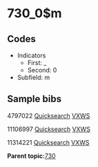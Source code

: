 # 730\_0$m

## Codes

-   Indicators
    -   First: \_
    -   Second: 0
-   Subfield: m

## Sample bibs

4797022 [Quicksearch](https://search.library.yale.edu/catalog/4797022) [VXWS](http://prodorbis.library.yale.edu:7014/vxws/GetHoldingsService?bibId=4797022)

11106997 [Quicksearch](https://search.library.yale.edu/catalog/11106997) [VXWS](http://prodorbis.library.yale.edu:7014/vxws/GetHoldingsService?bibId=11106997)

11314221 [Quicksearch](https://search.library.yale.edu/catalog/11314221) [VXWS](http://prodorbis.library.yale.edu:7014/vxws/GetHoldingsService?bibId=11314221)

**Parent topic:**[730](../../tags/730/730.md)

